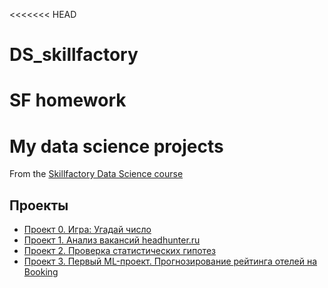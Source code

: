 <<<<<<< HEAD
# DS_skillfactory
SF homework
=======
# My data science projects
From the [Skillfactory Data Science course](https://skillfactory.ru/data-scientist-pro)

## Проекты

* [Проект 0. Игра: Угадай число](https://github.com/Dushka97/SkillFactory/tree/main/project_0)
* [Проект 1. Анализ вакансий headhunter.ru](https://github.com/Dushka97/SkillFactory/tree/main/project_1)
* [Проект 2. Проверка статистических гипотез](https://github.com/Dushka97/SkillFactory/tree/main/project_2)
* [Проект 3. Первый ML-проект. Прогнозирование рейтинга отелей на Booking](https://github.com/Dushka97/SkillFactory/tree/main/project_3)

